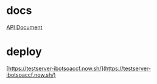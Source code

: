 # docs

[API Document](https://documenter.getpostman.com/view/1488611/RWEatgL1)

# deploy

[https://testserver-ibotsoaccf.now.sh/](https://testserver-ibotsoaccf.now.sh/)
